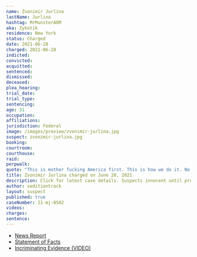 ```yaml
---
name: Zvonimir Jurlina
lastName: Jurlina
hashtag: MrMunsterAOM
aka: Zykotik
residence: New York
status: Charged
date: 2021-06-28
charged: 2021-06-28
indicted:
convicted:
acquitted:
sentenced:
dismissed:
deceased:
plea_hearing:
trial_date:
trial_type:
sentencing:
age: 31
occupation:
affiliations:
jurisdiction: Federal
image: /images/preview/zvonimir-jurlina.jpg
suspect: zvonimir-jurlina.jpg
booking:
courtroom:
courthouse:
raid:
perpwalk:
quote: "This is mother fucking America first. This is how we do it. No more fucking around."
title: Zvonimir Jurlina charged on June 28, 2021
description: Click for latest case details. Suspects innocent until proven guilty.
author: seditiontrack
layout: suspect
published: true
caseNumber: 21-mj-0502
videos:
charges:
sentence:
---
```

- [News Report](https://www.rawstory.com/capitol-hill-riot/)
- [Statement of Facts](https://www.justice.gov/opa/case-multi-defendant/file/1407626/download)
- [Incriminating Evidence (VIDEO)](https://youtu.be/ZrDckH2Td68?t=190)
